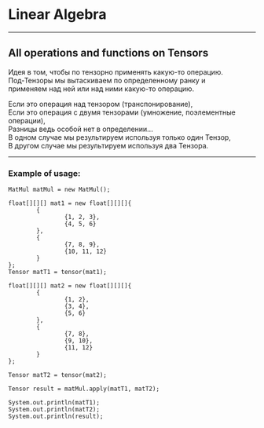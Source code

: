 # Linear Algebra

---

## All operations and functions on Tensors

Идея в том, чтобы по тензорно применять какую-то операцию.  
Под-Тензоры мы вытаскиваем по определенному ранку и  
применяем над ней или над ними какую-то операцию.

Если это операция над тензором (транспонирование),  
Если это операция с двумя тензорами (умножение, поэлементные операции),  
Разницы ведь особой нет в определении...  
В одном случае мы результируем используя только один Тензор,  
В другом случае мы результируем используя два Тензора.
  
---
### Example of usage:
```
MatMul matMul = new MatMul();

float[][][] mat1 = new float[][][]{
        {
                {1, 2, 3},
                {4, 5, 6}
        },
        {
                {7, 8, 9},
                {10, 11, 12}
        }
};
Tensor matT1 = tensor(mat1);

float[][][] mat2 = new float[][][]{
        {
                {1, 2},
                {3, 4},
                {5, 6}
        },
        {
                {7, 8},
                {9, 10},
                {11, 12}
        }
};

Tensor matT2 = tensor(mat2);

Tensor result = matMul.apply(matT1, matT2);

System.out.println(matT1);
System.out.println(matT2);
System.out.println(result);
```

